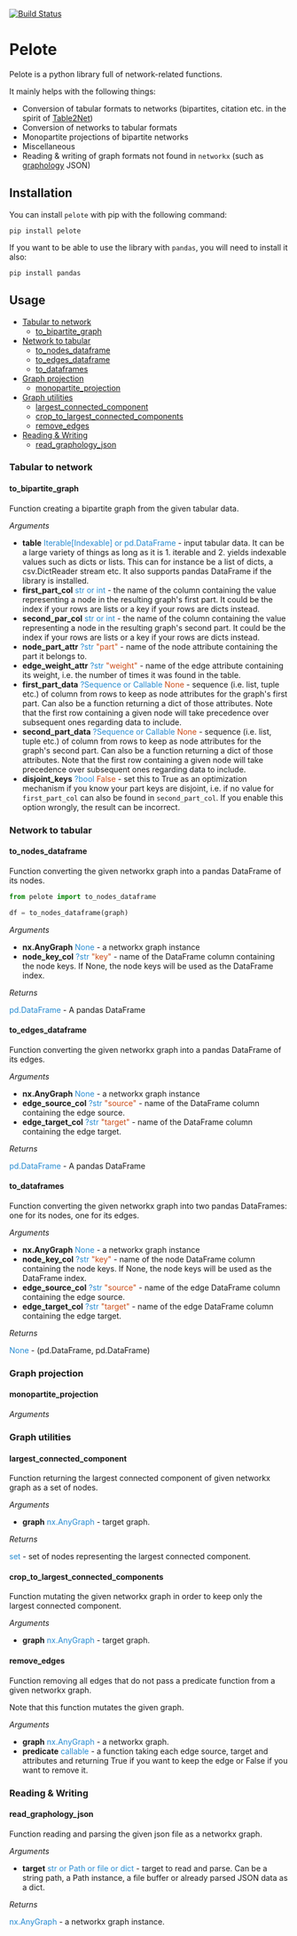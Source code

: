 [![Build Status](https://github.com/medialab/pelote/workflows/Tests/badge.svg)](https://github.com/medialab/pelote/actions)

# Pelote

Pelote is a python library full of network-related functions.

It mainly helps with the following things:

- Conversion of tabular formats to networks (bipartites, citation etc. in the spirit of [Table2Net](https://medialab.github.io/table2net/))
- Conversion of networks to tabular formats
- Monopartite projections of bipartite networks
- Miscellaneous
- Reading & writing of graph formats not found in `networkx` (such as [graphology](https://graphology.github.io/) JSON)

## Installation

You can install `pelote` with pip with the following command:

```
pip install pelote
```

If you want to be able to use the library with `pandas`, you will need to install it also:

```
pip install pandas
```

## Usage

* [Tabular to network](#tabular-to-network)
  * [to_bipartite_graph](#to_bipartite_graph)
* [Network to tabular](#network-to-tabular)
  * [to_nodes_dataframe](#to_nodes_dataframe)
  * [to_edges_dataframe](#to_edges_dataframe)
  * [to_dataframes](#to_dataframes)
* [Graph projection](#graph-projection)
  * [monopartite_projection](#monopartite_projection)
* [Graph utilities](#graph-utilities)
  * [largest_connected_component](#largest_connected_component)
  * [crop_to_largest_connected_components](#crop_to_largest_connected_components)
  * [remove_edges](#remove_edges)
* [Reading & Writing](#reading-&-writing)
  * [read_graphology_json](#read_graphology_json)

### Tabular to network

#### to_bipartite_graph

Function creating a bipartite graph from the given tabular data.

*Arguments*

* **table** <span style="color: #268bd2">Iterable[Indexable] or pd.DataFrame</span> - input tabular data. It can
be a large variety of things as long as it is 1. iterable and 2.
yields indexable values such as dicts or lists. This can for instance
be a list of dicts, a csv.DictReader stream etc. It also supports
pandas DataFrame if the library is installed.
* **first_part_col** <span style="color: #268bd2">str or int</span> - the name of the column containing the
value representing a node in the resulting graph's first part.
It could be the index if your rows are lists or a key if your rows
are dicts instead.
* **second_par_col** <span style="color: #268bd2">str or int</span> - the name of the column containing the
value representing a node in the resulting graph's second part.
It could be the index if your rows are lists or a key if your rows
are dicts instead.
* **node_part_attr** <span style="color: #268bd2">?str</span> <span style="color: #cb4b16;">"part"</span> - name of the node attribute containing
the part it belongs to.
* **edge_weight_attr** <span style="color: #268bd2">?str</span> <span style="color: #cb4b16;">"weight"</span> - name of the edge attribute containing
its weight, i.e. the number of times it was found in the table.
* **first_part_data** <span style="color: #268bd2">?Sequence or Callable</span> <span style="color: #cb4b16;">None</span> - sequence (i.e. list, tuple etc.)
of column from rows to keep as node attributes for the graph's first part.
Can also be a function returning a dict of those attributes.
Note that the first row containing a given node will take precedence over
subsequent ones regarding data to include.
* **second_part_data** <span style="color: #268bd2">?Sequence or Callable</span> <span style="color: #cb4b16;">None</span> - sequence (i.e. list, tuple etc.)
of column from rows to keep as node attributes for the graph's second part.
Can also be a function returning a dict of those attributes.
Note that the first row containing a given node will take precedence over
subsequent ones regarding data to include.
* **disjoint_keys** <span style="color: #268bd2">?bool</span> <span style="color: #cb4b16;">False</span> - set this to True as an optimization
mechanism if you know your part keys are disjoint, i.e. if no
value for `first_part_col` can also be found in `second_part_col`.
If you enable this option wrongly, the result can be incorrect.

### Network to tabular

#### to_nodes_dataframe

Function converting the given networkx graph into a pandas DataFrame of
its nodes.

```python
from pelote import to_nodes_dataframe

df = to_nodes_dataframe(graph)
```

*Arguments*

* **nx.AnyGraph** <span style="color: #268bd2">None</span> - a networkx graph instance
* **node_key_col** <span style="color: #268bd2">?str</span> <span style="color: #cb4b16;">"key"</span> - name of the DataFrame column containing
the node keys. If None, the node keys will be used as the DataFrame
index.

*Returns*

<span style="color: #268bd2">pd.DataFrame</span> - A pandas DataFrame

#### to_edges_dataframe

Function converting the given networkx graph into a pandas DataFrame of
its edges.

*Arguments*

* **nx.AnyGraph** <span style="color: #268bd2">None</span> - a networkx graph instance
* **edge_source_col** <span style="color: #268bd2">?str</span> <span style="color: #cb4b16;">"source"</span> - name of the DataFrame column containing
the edge source.
* **edge_target_col** <span style="color: #268bd2">?str</span> <span style="color: #cb4b16;">"target"</span> - name of the DataFrame column containing
the edge target.

*Returns*

<span style="color: #268bd2">pd.DataFrame</span> - A pandas DataFrame

#### to_dataframes

Function converting the given networkx graph into two pandas DataFrames:
one for its nodes, one for its edges.

*Arguments*

* **nx.AnyGraph** <span style="color: #268bd2">None</span> - a networkx graph instance
* **node_key_col** <span style="color: #268bd2">?str</span> <span style="color: #cb4b16;">"key"</span> - name of the node DataFrame column containing
the node keys. If None, the node keys will be used as the DataFrame
index.
* **edge_source_col** <span style="color: #268bd2">?str</span> <span style="color: #cb4b16;">"source"</span> - name of the edge DataFrame column containing
the edge source.
* **edge_target_col** <span style="color: #268bd2">?str</span> <span style="color: #cb4b16;">"target"</span> - name of the edge DataFrame column containing
the edge target.

*Returns*

<span style="color: #268bd2">None</span> - (pd.DataFrame, pd.DataFrame)

### Graph projection

#### monopartite_projection



*Arguments*


### Graph utilities

#### largest_connected_component

Function returning the largest connected component of given networkx graph
as a set of nodes.

*Arguments*

* **graph** <span style="color: #268bd2">nx.AnyGraph</span> - target graph.

*Returns*

<span style="color: #268bd2">set</span> - set of nodes representing the largest connected component.

#### crop_to_largest_connected_components

Function mutating the given networkx graph in order to keep only the
largest connected component.

*Arguments*

* **graph** <span style="color: #268bd2">nx.AnyGraph</span> - target graph.

#### remove_edges

Function removing all edges that do not pass a predicate function from a
given networkx graph.

Note that this function mutates the given graph.

*Arguments*

* **graph** <span style="color: #268bd2">nx.AnyGraph</span> - a networkx graph.
* **predicate** <span style="color: #268bd2">callable</span> - a function taking each edge source, target and
attributes and returning True if you want to keep the edge or False
if you want to remove it.

### Reading & Writing

#### read_graphology_json

Function reading and parsing the given json file as a networkx graph.

*Arguments*

* **target** <span style="color: #268bd2">str or Path or file or dict</span> - target to read and parse. Can
be a string path, a Path instance, a file buffer or already
parsed JSON data as a dict.

*Returns*

<span style="color: #268bd2">nx.AnyGraph</span> - a networkx graph instance.
